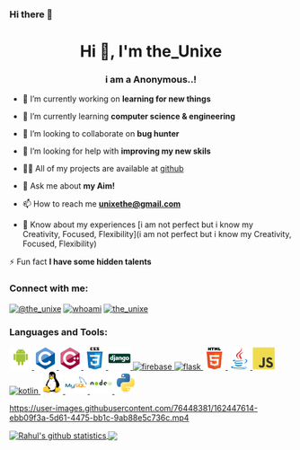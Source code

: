 ### Hi there 👋

<h1 align="center">Hi 👋, I'm  the_Unixe</h1>
<h3 align="center">i am a Anonymous..!</h3>

- 🔭 I’m currently working on **learning for new things**

- 🌱 I’m currently learning **computer science & engineering**

- 👯 I’m looking to collaborate on **bug hunter**

- 🤝 I’m looking for help with **improving my new skils**

- 👨‍💻 All of my projects are available at [github](github)

- 💬 Ask me about **my Aim!**

- 📫 How to reach me **unixethe@gmail.com**

- 📄 Know about my experiences [i am not perfect but i know my Creativity, Focused, Flexibility](i am not perfect but i know my Creativity, Focused, Flexibility)

 ⚡ Fun fact **I have some hidden talents**

<h3 align="left">Connect with me:</h3>
<p align="left">
<a href="https://twitter.com/@the_unixe" target="blank"><img align="center" src="https://raw.githubusercontent.com/rahuldkjain/github-profile-readme-generator/master/src/images/icons/Social/twitter.svg" alt="@the_unixe" height="30" width="40" /></a>
<a href="https://fb.com/whoami" target="blank"><img align="center" src="https://raw.githubusercontent.com/rahuldkjain/github-profile-readme-generator/master/src/images/icons/Social/facebook.svg" alt="whoami" height="30" width="40" /></a>
<a href="https://instagram.com/the_unixe" target="blank"><img align="center" src="https://raw.githubusercontent.com/rahuldkjain/github-profile-readme-generator/master/src/images/icons/Social/instagram.svg" alt="the_unixe" height="30" width="40" /></a>
</p>

<h3 align="left">Languages and Tools:</h3>
<p align="left"> <a href="https://developer.android.com" target="_blank" rel="noreferrer"> <img src="https://raw.githubusercontent.com/devicons/devicon/master/icons/android/android-original-wordmark.svg" alt="android" width="40" height="40"/> </a> <a href="https://www.cprogramming.com/" target="_blank" rel="noreferrer"> <img src="https://raw.githubusercontent.com/devicons/devicon/master/icons/c/c-original.svg" alt="c" width="40" height="40"/> </a> <a href="https://www.w3schools.com/cpp/" target="_blank" rel="noreferrer"> <img src="https://raw.githubusercontent.com/devicons/devicon/master/icons/cplusplus/cplusplus-original.svg" alt="cplusplus" width="40" height="40"/> </a> <a href="https://www.w3schools.com/css/" target="_blank" rel="noreferrer"> <img src="https://raw.githubusercontent.com/devicons/devicon/master/icons/css3/css3-original-wordmark.svg" alt="css3" width="40" height="40"/> </a> <a href="https://www.djangoproject.com/" target="_blank" rel="noreferrer"> <img src="https://raw.githubusercontent.com/devicons/devicon/master/icons/django/django-original.svg" alt="django" width="40" height="40"/> </a> <a href="https://firebase.google.com/" target="_blank" rel="noreferrer"> <img src="https://www.vectorlogo.zone/logos/firebase/firebase-icon.svg" alt="firebase" width="40" height="40"/> </a> <a href="https://flask.palletsprojects.com/" target="_blank" rel="noreferrer"> <img src="https://www.vectorlogo.zone/logos/pocoo_flask/pocoo_flask-icon.svg" alt="flask" width="40" height="40"/> </a> <a href="https://www.w3.org/html/" target="_blank" rel="noreferrer"> <img src="https://raw.githubusercontent.com/devicons/devicon/master/icons/html5/html5-original-wordmark.svg" alt="html5" width="40" height="40"/> </a> <a href="https://www.java.com" target="_blank" rel="noreferrer"> <img src="https://raw.githubusercontent.com/devicons/devicon/master/icons/java/java-original.svg" alt="java" width="40" height="40"/> </a> <a href="https://developer.mozilla.org/en-US/docs/Web/JavaScript" target="_blank" rel="noreferrer"> <img src="https://raw.githubusercontent.com/devicons/devicon/master/icons/javascript/javascript-original.svg" alt="javascript" width="40" height="40"/> </a> <a href="https://kotlinlang.org" target="_blank" rel="noreferrer"> <img src="https://www.vectorlogo.zone/logos/kotlinlang/kotlinlang-icon.svg" alt="kotlin" width="40" height="40"/> </a> <a href="https://www.linux.org/" target="_blank" rel="noreferrer"> <img src="https://raw.githubusercontent.com/devicons/devicon/master/icons/linux/linux-original.svg" alt="linux" width="40" height="40"/> </a> <a href="https://www.mysql.com/" target="_blank" rel="noreferrer"> <img src="https://raw.githubusercontent.com/devicons/devicon/master/icons/mysql/mysql-original-wordmark.svg" alt="mysql" width="40" height="40"/> </a> <a href="https://nodejs.org" target="_blank" rel="noreferrer"> <img src="https://raw.githubusercontent.com/devicons/devicon/master/icons/nodejs/nodejs-original-wordmark.svg" alt="nodejs" width="40" height="40"/> </a> <a href="https://www.python.org" target="_blank" rel="noreferrer"> <img src="https://raw.githubusercontent.com/devicons/devicon/master/icons/python/python-original.svg" alt="python" width="40" height="40"/> </a> </p>











https://user-images.githubusercontent.com/76448381/162447614-ebb09f3a-5d61-4475-bb1c-9ab88e5c736c.mp4












<a href="https://github.com/theUnixe">
  <img align="center" src="https://github-readme-stats.vercel.app/api?username=theUnixe&show_icons=true&include_all_commits=true&count_private=true&theme=github_dark" alt="Rahul's github statistics" />
</a>
 
  


 <a href="https://github.com/theUnixe">
  <img align="center" src="https://github-readme-stats.vercel.app/api/top-langs/?username=theUnixe&layout=compact&theme=github_dark" />
</a>






